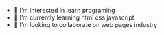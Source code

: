 
- 👀 I’m interested in learn programing
- 🌱 I’m currently learning html css javascript
- 💞️ I’m looking to collaborate on web pages industry


<!---
willyzen6/willyzen6 is a ✨ special ✨ repository because its `README.md` (this file) appears on your GitHub profile.
You can click the Preview link to take a look at your changes.
--->
